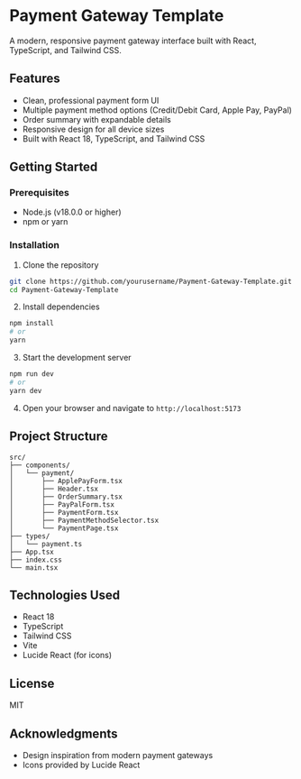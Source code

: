 # Payment Gateway Template

A modern, responsive payment gateway interface built with React, TypeScript, and Tailwind CSS.

## Features

- Clean, professional payment form UI
- Multiple payment method options (Credit/Debit Card, Apple Pay, PayPal)
- Order summary with expandable details
- Responsive design for all device sizes
- Built with React 18, TypeScript, and Tailwind CSS



## Getting Started

### Prerequisites

- Node.js (v18.0.0 or higher)
- npm or yarn

### Installation

1. Clone the repository
```bash
git clone https://github.com/yourusername/Payment-Gateway-Template.git
cd Payment-Gateway-Template
```

2. Install dependencies
```bash
npm install
# or
yarn
```

3. Start the development server
```bash
npm run dev
# or
yarn dev
```

4. Open your browser and navigate to `http://localhost:5173`

## Project Structure

```
src/
├── components/
│   └── payment/
│       ├── ApplePayForm.tsx
│       ├── Header.tsx
│       ├── OrderSummary.tsx
│       ├── PayPalForm.tsx
│       ├── PaymentForm.tsx
│       ├── PaymentMethodSelector.tsx
│       └── PaymentPage.tsx
├── types/
│   └── payment.ts
├── App.tsx
├── index.css
└── main.tsx
```

## Technologies Used

- React 18
- TypeScript
- Tailwind CSS
- Vite
- Lucide React (for icons)

## License

MIT

## Acknowledgments

- Design inspiration from modern payment gateways
- Icons provided by Lucide React
